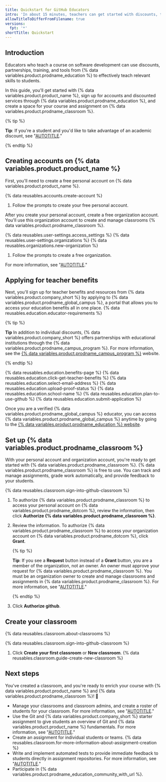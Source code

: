 ```yaml
---
title: Quickstart for GitHub Educators
intro: 'In about 15 minutes, teachers can get started with discounts, training, and tools for {% data variables.product.company_short %}, then create a classroom for the students in a software development course using {% data variables.product.prodname_classroom %}.'
allowTitleToDifferFromFilename: true
versions:
  fpt: '*'
shortTitle: Quickstart
---
```


## Introduction

Educators who teach a course on software development can use discounts, partnerships, training, and tools from {% data variables.product.prodname_education %} to effectively teach relevant skills to students.

In this guide, you'll get started with {% data variables.product.product_name %}, sign up for accounts and discounted services through {% data variables.product.prodname_education %}, and create a space for your course and assignment on {% data variables.product.prodname_classroom %}.

{% tip %}

**Tip**: If you're a student and you'd like to take advantage of an academic discount, see "[AUTOTITLE](/education/explore-the-benefits-of-teaching-and-learning-with-github-education/github-education-for-students/apply-to-github-education-as-a-student)."

{% endtip %}

## Creating accounts on {% data variables.product.product_name %}

First, you'll need to create a free personal account on {% data variables.product.product_name %}.

{% data reusables.accounts.create-account %}
1. Follow the prompts to create your free personal account.

After you create your personal account, create a free organization account. You'll use this organization account to create and manage classrooms {% data variables.product.prodname_classroom %}.

{% data reusables.user-settings.access_settings %}
{% data reusables.user-settings.organizations %}
{% data reusables.organizations.new-organization %}
1. Follow the prompts to create a free organization.

For more information, see "[AUTOTITLE](/get-started/learning-about-github/types-of-github-accounts)."

## Applying for teacher benefits

Next, you'll sign up for teacher benefits and resources from {% data variables.product.company_short %} by applying to {% data variables.product.prodname_global_campus %}, a portal that allows you to access your education benefits all in one place.  {% data reusables.education.educator-requirements %}

{% tip %}

**Tip** In addition to individual discounts, {% data variables.product.company_short %} offers partnerships with educational institutions through the {% data variables.product.prodname_campus_program %}. For more information, see the [{% data variables.product.prodname_campus_program %}](https://education.github.com/schools) website.

{% endtip %}

{% data reusables.education.benefits-page %}
{% data reusables.education.click-get-teacher-benefits %}
{% data reusables.education.select-email-address %}
{% data reusables.education.upload-proof-status %}
{% data reusables.education.school-name %}
{% data reusables.education.plan-to-use-github %}
{% data reusables.education.submit-application %}

Once you are a verified {% data variables.product.prodname_global_campus %} educator, you can access {% data variables.product.prodname_global_campus %} anytime by going to the [{% data variables.product.prodname_education %} website](https://education.github.com).

## Set up {% data variables.product.prodname_classroom %}

With your personal account and organization account, you're ready to get started with {% data variables.product.prodname_classroom %}. {% data variables.product.prodname_classroom %} is free to use. You can track and manage assignments, grade work automatically, and provide feedback to your students.

{% data reusables.classroom.sign-into-github-classroom %}
1. To authorize {% data variables.product.prodname_classroom %} to access your personal account on {% data variables.product.prodname_dotcom %}, review the information, then click **Authorize {% data variables.product.prodname_classroom %}**.
1. Review the information. To authorize {% data variables.product.prodname_classroom %} to access your organization account on {% data variables.product.prodname_dotcom %}, click **Grant**.

   {% tip %}

   **Tip**: If you see a **Request** button instead of a **Grant** button, you are a member of the organization, not an owner. An owner must approve your request for {% data variables.product.prodname_classroom %}. You must be an organization owner to create and manage classrooms and assignments in {% data variables.product.prodname_classroom %}. For more information, see "[AUTOTITLE](/apps/oauth-apps/using-oauth-apps/authorizing-oauth-apps#oauth-apps-and-organizations)."

   {% endtip %}

1. Click **Authorize github**.

## Create your classroom

{% data reusables.classroom.about-classrooms %}

{% data reusables.classroom.sign-into-github-classroom %}
1. Click **Create your first classroom** or **New classroom**.
{% data reusables.classroom.guide-create-new-classroom %}

## Next steps

You've created a classroom, and you're ready to enrich your course with {% data variables.product.product_name %} and {% data variables.product.prodname_classroom %}!  🎉

- Manage your classrooms and classroom admins, and create a roster of students for your classroom. For more information, see "[AUTOTITLE](/education/manage-coursework-with-github-classroom/teach-with-github-classroom/manage-classrooms)."
- Use the Git and {% data variables.product.company_short %} starter assignment to give students an overview of Git and {% data variables.product.product_name %} fundamentals. For more information, see "[AUTOTITLE](/education/manage-coursework-with-github-classroom/teach-with-github-classroom/use-the-git-and-github-starter-assignment)."
- Create an assignment for individual students or teams. {% data reusables.classroom.for-more-information-about-assignment-creation %}
- Write and implement automated tests to provide immediate feedback to students directly in assignment repositories. For more information, see "[AUTOTITLE](/education/manage-coursework-with-github-classroom/teach-with-github-classroom/use-autograding)."
- Participate in {% data variables.product.prodname_education_community_with_url %}.
